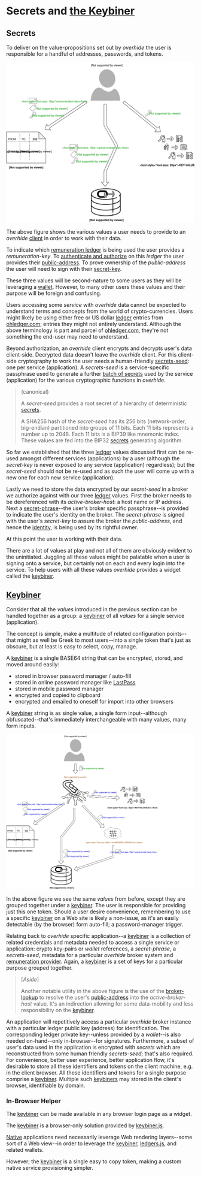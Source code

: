 # Secrets and [the Keybiner](https://github.com/overhide/keybiner.js)

## Secrets

To deliver on the value-propositions set out by *overhide* the user is responsible for a handful of addresses, passwords, and tokens.

![Secrets user is responsible for.](images/secrets.svg)

The above figure shows the various values a user needs to provide to an *overhide* [client](https://github.com/overhide/overhide#overhidejs) in order to work with their data.

To indicate which [remuneration ledger](https://github.com/overhide/overhide#remuneration-api) is being used the user provides a *remuneration-key*.  To [authenticate and authorize](https://overhide.io/2019/03/20/why.html) on this *ledger* the user provides their [public-address](glossary.md#user-address).  To prove ownership of the *public-address* the user will need to sign with their [secret-key](glossary.md#private-key--secret-key).

These three values will be second-nature to some users as they will be leveraging a [wallet](glossary.md#wallet).  However, to many other users these values and their purpose will be foreign and confusing.  

Users accessing some *service* with *overhide* data cannot be expected to understand terms and concepts from the world of crypto-currencies.  Users might likely be using either free or US dollar [ledger](https://github.com/overhide/overhide#remuneration-api) entries from [ohledger.com](https://ledger.overhide.io); entries they might not entirely understand.  Although the above terminology is part and parcel of [ohledger.com](https://ledger.overhide.io), they're not something the end-user may need to understand.

Beyond authorization, an *overhide* client encrypts and decrypts user's data client-side.  Decrypted data doesn't leave the *overhide* client.  For this client-side cryptography to work the user needs a human-friendly [secrets-seed](glossary.md#secrets): one per service (application).  A *secrets-seed* is a service-specific passphrase used to generate a further [batch of secrets](glossary.md#secrets) used by the service (application) for the various cryptographic functions in *overhide*.

> (canonical)
>
> A *secret-seed* provides a root secret of a hierarchy of deterministic [secrets](glossary.md#secrets).
>
> A SHA256 hash of the *secret-seed* has its 256 bits (network-order, big-endian) partitioned into groups of 11 bits.  Each 11 bits represents a number up to 2048.  Each 11 bits is a BIP39 like mnemonic index.  These values are fed into the BIP32 [secrets](glossary.md#secrets) generating algorithm.

So far we established that the three [ledger](https://github.com/overhide/overhide#remuneration-api) values discussed first can be re-used amongst different services (applications) by a user (although the *secret-key* is never exposed to any service (application) regardless); but the *secret-seed* should not be re-used and as such the user will come up with a new one for each new service (application).

Lastly we need to store the data encrypted by our *secret-seed* in a broker we authorize against with our three [ledger](https://github.com/overhide/overhide#remuneration-api) values.  First the broker needs to be dereferenced with its *active-broker-host*: a host name or IP address.  Next a [secret-phrase](glossary.md#secret-phrase)--the user's broker specific passphrase--is provided to indicate the user's identity on the broker.  The *secret-phrase* is signed with the user's *secret-key* to assure the broker the *public-address*, and hence the [identity](identity.md), is being used by its rightful owner.

At this point the user is working with their data.  

There are a lot of values at play and not all of them are obviously evident to the uninitiated.  Juggling all these values might be palatable when a user is signing onto a service, but certainly not on each and every login into the service.  To help users with all these values *overhide* provides a widget called the [keybiner](https://github.com/overhide/keybiner.js).

## [Keybiner](https://github.com/overhide/keybiner.js)

Consider that all the *values* introduced in the previous section can be handled together as a group: a [keybiner](https://github.com/overhide/keybiner.js) of all *values* for a single service (application).

The concept is simple, make a multitude of related configuration points--that might as well be Greek to most users--into a single token that's just as obscure, but at least is easy to select, copy, manage.

A [keybiner](https://github.com/overhide/keybiner.js) is a single BASE64 string that can be encrypted, stored, and moved around easily:

* stored in browser password manager / auto-fill
* stored in online password manager like [LastPass](https://www.lastpass.com)
* stored in mobile password manager
* encrypted and copied to clipboard
* encrypted and emailed to oneself for import into other browsers

A [keybiner](https://github.com/overhide/keybiner.js) string is as single value, a single form input--although obfuscated--that's immediately interchangeable with many values, many form inputs.

![Keybiner](images/keybiner.svg)

In the above figure we see the same *values* from before, except they are grouped together under a [keybiner](https://github.com/overhide/keybiner.js).  The user is responsible for providing just this one token.  Should a user desire convenience, remembering to use a specific [keybiner](https://github.com/overhide/keybiner.js) on a Web site is likely a non-issue, as it's an easily detectable (by the browser) form auto-fill; a password-manager trigger.

Relating back to *overhide* specific application--a [keybiner](https://github.com/overhide/keybiner.js) is a collection of related credentials and metadata needed to access a single service or application: crypto key-pairs or *wallet* references, a *secret-phrase*, a *secrets-seed*, metadata for a particular *overhide* broker system and [remuneration provider](remuneration-api.md).  Again, a [keybiner](https://github.com/overhide/keybiner.js) is a set of keys for a particular purpose grouped together.

> [*Aside*]
>
> Another notable utility in the above figure is the use of the [broker-lookup](lookup.md) to resolve the user's [public-address](glossary.md#user-address) into the *active-broker-host* value.  It's an indirection allowing for some data-mobility and less responsibility on the [keybiner](https://github.com/overhide/keybiner.js).

An application will repetitively access a particular *overhide* broker instance with a particular ledger public key (address) for identification.  The corresponding ledger private key--unless provided by a *wallet*--is also needed on-hand--only in-browser--for signatures.  Furthermore, a subset of user's data used in the application is encrypted with *secrets* which are reconstructed from some human friendly *secrets-seed*; that's also required.  For convenience, better user experience, better application flow, it's desirable to store all these identifiers and tokens on the client machine, e.g. in the client browser.  All these identifiers and tokens for a single purpose comprise a [keybiner](https://github.com/overhide/keybiner.js).  Multiple such [keybiners](https://github.com/overhide/keybiner.js) may stored in the client's browser, identifiable by domain.

### In-Browser Helper

The [keybiner](https://github.com/overhide/keybiner.js) can be made available in any browser login page as a widget.  

The [keybiner](https://github.com/overhide/keybiner.js) is a browser-only solution provided by [keybiner.js](https://github.com/overhide/keybiner.js).

[Native](https://github.com/overhide/overhide#overhidec) applications need necessarily leverage Web rendering layers--some sort of a Web view--in order to leverage the [keybiner](https://github.com/overhide/keybiner.js), [ledgers.js](https://www.npmjs.com/package/ledgers.js), and related wallets.  

However; the [keybiner](https://github.com/overhide/keybiner.js) is a single easy to copy token, making a custom native service provisioning simpler.
